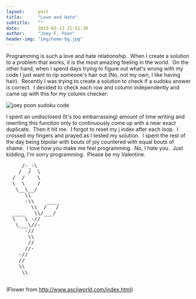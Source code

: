 ```yaml
---
layout:     post
title:      "Love and Hate"
subtitle:   ""
date:       2015-02-13 21:51:30
author:     "Joey F. Poon"
header-img: "img/home-bg.jpg"
---
```


<p>Programming is such a love and hate relationship.  When I create a solution to a problem that works, it is the most amazing feeling in the world.  On the other hand, when I spend days trying to figure out what's wrong with my code I just want to rip someone's hair out (No, not my own, I like having hair).  Recently I was trying to create a solution to check if a sudoku answer is correct.  I decided to check each row and column independently and came up with this for my column checker:</p>

<img class="alignnone" src="http://temp.nickydisla.com/temp/wp-content/uploads/2015/05/sudoku_solution.png" alt="joey poon sudoku code">

<p>I spent an undisclosed (It's too embarrassing) amount of time writing and rewriting this function only to continuously come up with a near exact duplicate.  Then it hit me.  I forgot to reset my j index after each loop.  I crossed my fingers and prayed as I tested my solution.  I spent the rest of the day being bipolar with bouts of joy countered with equal bouts of shame.  I love how you make me feel programming.  No, I hate you.  Just kidding, I'm sorry programming.  Please be my Valentine.</p>
<pre>
     /-_-\
    /  /  \
  /  /    \
  \  \    /
   \__\__/
      \\
      -\\    ____
        \\  /   /
  ____   \\/___/
  \   \ -//
   \___\//-
      -//
       \\
       //
      //-
    -//
    //
    \\
     \\
 </pre>
(Flower from <a href="http://www.asciiworld.com/index.html" target="_blank">http://www.asciiworld.com/index.html</a>)
